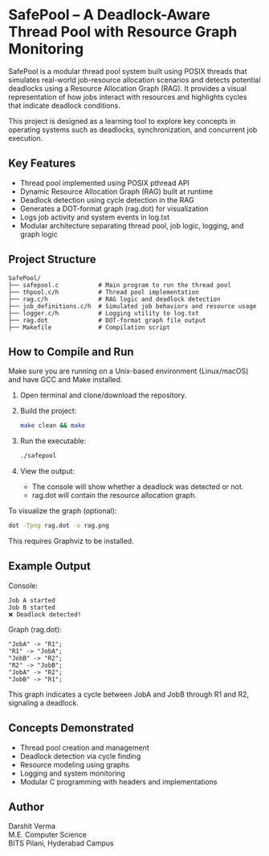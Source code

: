 # SafePool – A Deadlock-Aware Thread Pool with Resource Graph Monitoring

SafePool is a modular thread pool system built using POSIX threads that simulates real-world job-resource allocation scenarios and detects potential deadlocks using a Resource Allocation Graph (RAG). It provides a visual representation of how jobs interact with resources and highlights cycles that indicate deadlock conditions.

This project is designed as a learning tool to explore key concepts in operating systems such as deadlocks, synchronization, and concurrent job execution.

## Key Features

- Thread pool implemented using POSIX pthread API
- Dynamic Resource Allocation Graph (RAG) built at runtime
- Deadlock detection using cycle detection in the RAG
- Generates a DOT-format graph (rag.dot) for visualization
- Logs job activity and system events in log.txt
- Modular architecture separating thread pool, job logic, logging, and graph logic

## Project Structure

```
SafePool/
├── safepool.c           # Main program to run the thread pool
├── thpool.c/h           # Thread pool implementation
├── rag.c/h              # RAG logic and deadlock detection
├── job_definitions.c/h  # Simulated job behaviors and resource usage
├── logger.c/h           # Logging utility to log.txt
├── rag.dot              # DOT-format graph file output
├── Makefile             # Compilation script
```

## How to Compile and Run

Make sure you are running on a Unix-based environment (Linux/macOS) and have GCC and Make installed.

1. Open terminal and clone/download the repository.

2. Build the project:

   ```bash
   make clean && make
   ```

3. Run the executable:

   ```bash
   ./safepool
   ```

4. View the output:

   - The console will show whether a deadlock was detected or not.
   - rag.dot will contain the resource allocation graph.

To visualize the graph (optional):

```bash
dot -Tpng rag.dot -o rag.png
```

This requires Graphviz to be installed.

## Example Output

Console:
```
Job A started
Job B started
❌ Deadlock detected!
```

Graph (rag.dot):
```
"JobA" -> "R1";
"R1" -> "JobA";
"JobB" -> "R2";
"R2" -> "JobB";
"JobA" -> "R2";
"JobB" -> "R1";
```

This graph indicates a cycle between JobA and JobB through R1 and R2, signaling a deadlock.

## Concepts Demonstrated

- Thread pool creation and management
- Deadlock detection via cycle finding
- Resource modeling using graphs
- Logging and system monitoring
- Modular C programming with headers and implementations

## Author

Darshit Verma  
M.E. Computer Science  
BITS Pilani, Hyderabad Campus
